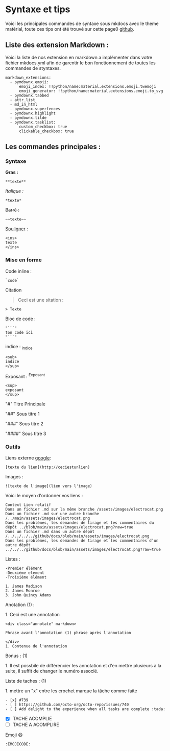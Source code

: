 # Syntaxe et tips

Voici les principales commandes de syntaxe sous mkdocs avec le theme matérial, toute ces tips ont été trouvé sur cette page0 [github](https://docs.github.com/fr/get-started/writing-on-github/getting-started-with-writing-and-formatting-on-github/basic-writing-and-formatting-syntax#nested-lists).

## Liste des extension Markdown : 
Voici la liste de nos extension en markdown a implémenter dans votre fichier mkdocs.yml afin de garentir le bon fonctionnement de toutes les commandes de styntaxes. 

```
markdown_extensions:
  - pymdownx.emoji:
      emoji_index: !!python/name:material.extensions.emoji.twemoji
      emoji_generator: !!python/name:material.extensions.emoji.to_svg
  - pymdownx.tabbed
  - attr_list
  - md_in_html
  - pymdownx.superfences
  - pymdownx.highlight
  - pymdownx.tilde
  - pymdownx.tasklist:
      custom_checkbox: true
      clickable_checkbox: true

```

## Les commandes principales : 
### Syntaxe
**Gras :**
```
**texte**
```

*Italique :*
```
*texte*
```

~~Barré :~~
```
~~texte~~
```
<ins>Souligner</ins> : 
```
<ins> 
texte 
</ins>
```

### Mise en forme
Code inline :
```
`code`
```
Citation 
>Ceci est une sitation : 
```
> Texte
```

Bloc de code :
```
"```"
ton code ici
"```"
```
 indice : <sub>indice </sub>
```
<sub>
indice
</sub>
```
Exposant : <sup> Exposant </sup>
```
<sup>
exposant 
</sup>
```


"#" Titre Principale 

"##" Sous titre 1

"###" Sous titre 2

"####" Sous titre 3 

### Outils

Liens externe [google](https://google.fr): 
```
[texte du lien](http://ceciestunlien)
```
Images : 
```
![texte de l'image](lien vers l'image)
```
Voici le moyen d'ordonner vos liens : 
```
Context	Lien relatif
Dans un fichier .md sur la même branche	/assets/images/electrocat.png
Dans un fichier .md sur une autre branche	/../main/assets/images/electrocat.png
Dans les problèmes, les demandes de tirage et les commentaires du dépôt	../blob/main/assets/images/electrocat.png?raw=true
Dans un fichier .md dans un autre dépôt	/../../../../github/docs/blob/main/assets/images/electrocat.png
Dans les problèmes, les demandes de tirage et les commentaires d’un autre dépôt	../../../github/docs/blob/main/assets/images/electrocat.png?raw=true
```
Listes : 
```
-Premier élément 
-Deuxième element
-Troisième élément

1. James Madison
2. James Monroe
3. John Quincy Adams
```
<div class="annotate" markdown>

Anotation (1) : 

</div>
1. Ceci est une annotation

```
<div class="annotate" markdown>

Phrase avant l'annotation (1) phrase après l'annotation

</div>
1. Contenue de l'annotation
```
<div class="annotate" markdown>

Bonus : (1) 

</div>
1. Il est possbile de différencier les annotation et d'en mettre plusieurs à la suite, il suffit de changer le numéro associé.

<div class="annotate" markdown>

Liste de taches : (1)

</div>
1. mettre un "x" entre les crochet marque la tâche comme faite

```
- [x] #739
- [ ] https://github.com/octo-org/octo-repo/issues/740
- [ ] Add delight to the experience when all tasks are complete :tada:
```

- [x] TACHE ACOMPLIE
- [ ] TACHE A ACOMPLIRE

Emoji :smile: 
```
:EMOJICODE:
```